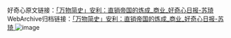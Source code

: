 好奇心原文链接：[「万物简史」安利：直销帝国的炼成_商业_好奇心日报-苏琦 ](https://www.qdaily.com/articles/6206.html)
WebArchive归档链接：[「万物简史」安利：直销帝国的炼成_商业_好奇心日报-苏琦 ](http://web.archive.org/web/20160609024750/http://www.qdaily.com:80/articles/6206.html)
![image](http://ww3.sinaimg.cn/large/007d5XDply1g3whgbon35j30u03mhkjl)